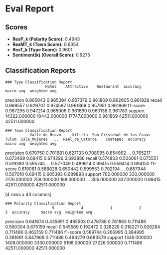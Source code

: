 
# Eval Report

## Scores

- **ResP_k (Polarity Score):** 0.4943
- **ResMT_k (Town Score):** 0.6054
- **ResT_k (Type Score):** 0.9601
- **Sentiment(k) (Overall Score):** 0.6275

## Classification Reports

    ### Type Classification Report
                      Hotel    Attractive    Restaurant  accuracy     macro avg  weighted avg
precision      0.965043      0.965394      0.957379  0.961869      0.962605      0.961929
recall         0.969557      0.929707      0.974587  0.961869      0.957951      0.961869
f1-score       0.967295      0.947214      0.965906  0.961869      0.960138      0.961783
support    14322.000000  10442.000000  17747.000000  0.961869  42511.000000  42511.000000

    ### Town Classification Report
               Valle_de_Bravo     Xilitla  San_Cristobal_de_las_Casas       Tulum  Isla_Mujeres  ...  Real_de_Catorce    Coatepec  accuracy     macro avg  weighted avg
precision        0.670750    0.701681                    0.627133    0.708995      0.854962  ...         0.765217    0.673469   0.69415      0.674296      0.693886
recall           0.574803    0.506061                    0.675551    0.519380      0.595745  ...         0.577049    0.489614   0.69415      0.559414      0.694150
f1-score         0.619081    0.588028                    0.650442    0.599553      0.702194  ...         0.657944    0.567010   0.69415      0.605393      0.689893
support        762.000000  330.000000                 2176.000000  258.000000    188.000000  ...       305.000000  337.000000   0.69415  42511.000000  42511.000000

[4 rows x 43 columns]

    ### Polarity Classification Report
                         5            4            1            2             3  accuracy     macro avg  weighted avg
precision     0.641674     0.435691     0.465503     0.476788      0.781863  0.711486      0.560304      0.675159
recall        0.545589     0.192472     0.328228     0.318221      0.926284  0.711486      0.462159      0.711486
f1-score      0.589744     0.266995     0.384995     0.381691      0.847968  0.711486      0.494279      0.683379
support    1349.000000  1408.000000  3330.000000  9198.000000  27226.000000  0.711486  42511.000000  42511.000000

    